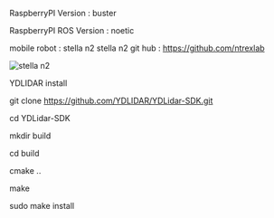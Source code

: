 RaspberryPI Version : buster

RaspberryPI ROS Version : noetic

mobile robot : stella n2
stella n2 git hub : https://github.com/ntrexlab

![stella n2](https://github.com/JangYD/robot_raspberry_pi/assets/171209331/d479b354-3855-4580-8595-85aaf8e3ac73)

YDLIDAR install 

git clone https://github.com/YDLIDAR/YDLidar-SDK.git

cd YDLidar-SDK

mkdir build

cd build

cmake ..

make

sudo make install


